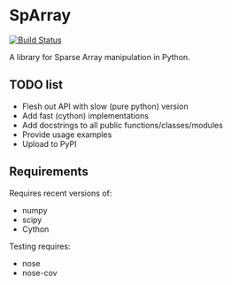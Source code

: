 # SpArray

[![Build Status](https://travis-ci.org/perimosocordiae/sparray.svg?branch=master)](https://travis-ci.org/perimosocordiae/sparray)

A library for Sparse Array manipulation in Python.

## TODO list

  * Flesh out API with slow (pure python) version
  * Add fast (cython) implementations
  * Add docstrings to all public functions/classes/modules
  * Provide usage examples
  * Upload to PyPI

## Requirements

Requires recent versions of:

  * numpy
  * scipy
  * Cython

Testing requires:

  * nose
  * nose-cov

